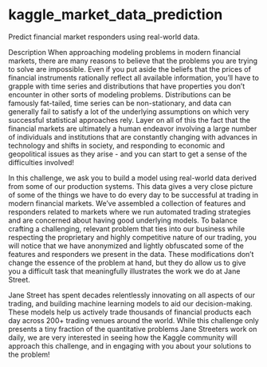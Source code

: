 # kaggle_market_data_prediction
Predict financial market responders using real-world data.

Description
When approaching modeling problems in modern financial markets, there are many reasons to believe that the problems you are trying to solve are impossible. Even if you put aside the beliefs that the prices of financial instruments rationally reflect all available information, you’ll have to grapple with time series and distributions that have properties you don’t encounter in other sorts of modeling problems. Distributions can be famously fat-tailed, time series can be non-stationary, and data can generally fail to satisfy a lot of the underlying assumptions on which very successful statistical approaches rely. Layer on all of this the fact that the financial markets are ultimately a human endeavor involving a large number of individuals and institutions that are constantly changing with advances in technology and shifts in society, and responding to economic and geopolitical issues as they arise - and you can start to get a sense of the difficulties involved!

In this challenge, we ask you to build a model using real-world data derived from some of our production systems. This data gives a very close picture of some of the things we have to do every day to be successful at trading in modern financial markets. We’ve assembled a collection of features and responders related to markets where we run automated trading strategies and are concerned about having good underlying models. To balance crafting a challenging, relevant problem that ties into our business while respecting the proprietary and highly competitive nature of our trading, you will notice that we have anonymized and lightly obfuscated some of the features and responders we present in the data. These modifications don’t change the essence of the problem at hand, but they do allow us to give you a difficult task that meaningfully illustrates the work we do at Jane Street.

Jane Street has spent decades relentlessly innovating on all aspects of our trading, and building machine learning models to aid our decision-making. These models help us actively trade thousands of financial products each day across 200+ trading venues around the world. While this challenge only presents a tiny fraction of the quantitative problems Jane Streeters work on daily, we are very interested in seeing how the Kaggle community will approach this challenge, and in engaging with you about your solutions to the problem!
